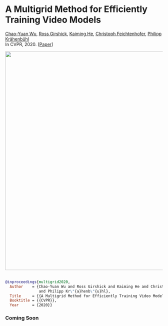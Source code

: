 # A Multigrid Method for Efficiently Training Video Models
[Chao-Yuan Wu](https://www.cs.utexas.edu/~cywu/),
[Ross Girshick](http://rossgirshick.info),
[Kaiming He](http://kaiminghe.com),
[Christoph Feichtenhofer](http://feichtenhofer.github.io/),
[Philipp Kr&auml;henb&uuml;hl](http://www.philkr.net/)
<br/>
In CVPR, 2020. [[Paper](https://arxiv.org/abs/1912.00998)]
<br/>
<div align="center">
  <img src="multigrid.png" width="700px" />
</div>
<br/>

```BibTeX
@inproceedings{multigrid2020,
  Author    = {Chao-Yuan Wu and Ross Girshick and Kaiming He and Christoph Feichtenhofer 
               and Philipp Kr\"{a}henb\"{u}hl},
  Title     = {{A Multigrid Method for Efficiently Training Video Models}},
  Booktitle = {{CVPR}},
  Year      = {2020}}
```

### Coming Soon
